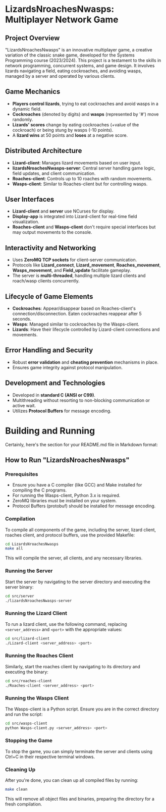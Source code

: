 # LizardsNroachesNwasps: Multiplayer Network Game

## Project Overview

"LizardsNroachesNwasps" is an innovative multiplayer game, a creative variation of the classic snake game, developed for the Systems Programming course (2023/2024). This project is a testament to the skills in network programming, concurrent systems, and game design. It involves lizards navigating a field, eating cockroaches, and avoiding wasps, managed by a server and operated by various clients.

## Game Mechanics

- **Players control lizards**, trying to eat cockroaches and avoid wasps in a dynamic field.
- **Cockroaches** (denoted by digits) and **wasps** (represented by '#') move randomly.
- **Lizards' scores** change by eating cockroaches (+value of the cockroach) or being stung by wasps (-10 points).
- A **lizard wins** at 50 points and **loses** at a negative score.

## Distributed Architecture

- **Lizard-client**: Manages lizard movements based on user input.
- **lizardsNroachesNwasps-server**: Central server handling game logic, field updates, and client communication.
- **Roaches-client**: Controls up to 10 roaches with random movements.
- **Wasps-client**: Similar to Roaches-client but for controlling wasps.

## User Interfaces

- **Lizard-client** and **server** use NCurses for display.
- **Display-app** is integrated into Lizard-client for real-time field visualization.
- **Roaches-client** and **Wasps-client** don't require special interfaces but may output movements to the console.

## Interactivity and Networking

- Uses **ZeroMQ TCP sockets** for client-server communication.
- Protocols like **Lizard_connect**, **Lizard_movement**, **Roaches_movement**, **Wasps_movement**, and **Field_update** facilitate gameplay.
- The server is **multi-threaded**, handling multiple lizard clients and roach/wasp clients concurrently.

## Lifecycle of Game Elements

- **Cockroaches**: Appear/disappear based on Roaches-client's connection/disconnection. Eaten cockroaches reappear after 5 seconds.
- **Wasps**: Managed similar to cockroaches by the Wasps-client.
- **Lizards**: Have their lifecycle controlled by Lizard-client connections and movements.

## Error Handling and Security

- Robust **error validation** and **cheating prevention** mechanisms in place.
- Ensures game integrity against protocol manipulation.

## Development and Technologies

- Developed in **standard C (ANSI or C99)**.
- Multithreading without resorting to non-blocking communication or active wait.
- Utilizes **Protocol Buffers** for message encoding.

# Building and Running
Certainly, here's the section for your README.md file in Markdown format:

## How to Run "LizardsNroachesNwasps"

### Prerequisites
- Ensure you have a C compiler (like GCC) and Make installed for compiling the C programs.
- For running the Wasps-client, Python 3.x is required.
- ZeroMQ libraries must be installed on your system.
- Protocol Buffers (protobuf) should be installed for message encoding.

### Compilation
To compile all components of the game, including the server, lizard client, roaches client, and protocol buffers, use the provided Makefile:

```bash
cd LizardsNroachesNwasps
make all
```

This will compile the server, all clients, and any necessary libraries.

### Running the Server
Start the server by navigating to the server directory and executing the server binary:

```bash
cd src/server
./lizardsNroachesNwasps-server
```

### Running the Lizard Client
To run a lizard client, use the following command, replacing `<server_address>` and `<port>` with the appropriate values:

```bash
cd src/lizard-client
./Lizard-client <server_address> <port>
```

### Running the Roaches Client
Similarly, start the roaches client by navigating to its directory and executing the binary:

```bash
cd src/roaches-client
./Roaches-client <server_address> <port>
```

### Running the Wasps Client
The Wasps-client is a Python script. Ensure you are in the correct directory and run the script:

```bash
cd src/wasps-client
python Wasps-client.py <server_address> <port>
```

### Stopping the Game
To stop the game, you can simply terminate the server and clients using Ctrl+C in their respective terminal windows.

### Cleaning Up
After you're done, you can clean up all compiled files by running:

```bash
make clean
```

This will remove all object files and binaries, preparing the directory for a fresh compilation.

